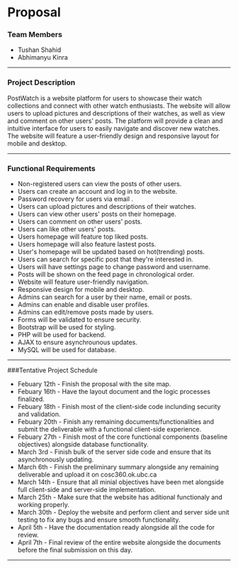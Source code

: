 # Proposal

### Team Members

- Tushan Shahid
- Abhimanyu Kinra

---

### Project Description

PostWatch is a website platform for users to showcase their watch collections and connect with other watch enthusiasts. The website will allow users to upload pictures and descriptions of their watches, as well as view and comment on other users' posts. The platform will provide a clean and intuitive interface for users to easily navigate and discover new watches. The website will feature a user-friendly design and responsive layout for mobile and desktop.

---

### Functional Requirements

- Non-registered users can view the posts of other users.
- Users can create an account and log in to the website.
- Password recovery for users via email .
- Users can upload pictures and descriptions of their watches.
- Users can view other users' posts on their homepage.
- Users can comment on other users' posts.
- Users can like other users' posts.
- Users homepage will feature top liked posts.
- Users homepage will also feature lastest posts.
- User's homepage will be updated based on hot(trending) posts.
- Users can search for specific post that they're interested in.
- Users will have settings page to change password and username.
- Posts will be shown on the feed page in chronological order.
- Website will feature user-friendly navigation.
- Responsive design for mobile and desktop.
- Admins can search for a user by their name, email or posts.
- Admins can enable and disable user profiles.
- Admins can edit/remove posts made by users.
- Forms will be validated to ensure security.
- Bootstrap will be used for styling.
- PHP will be used for backend.
- AJAX to ensure asynchrounous updates.
- MySQL will be used for database.

---

###Tentative Project Schedule 

- Febuary 12th - Finish the proposal with the site map.
- Febuary 16th - Have the layout document and the logic processes finalized.
- Febuary 18th - Finish most of the client-side code inclunding security and validation.
- Febuary 20th - Finish any remaining documents/functionalities and submit the deliverable with a functional client-side experience.
- Febuary 27th - Finish most of the core functional components (baseline objectives) alongside database functionality.
- March 3rd - Finish bulk of the server side code and ensure that its asynchronously updating.
- March 6th - Finish the preliminary summary alongside any remaining deliverable and upload it on cosc360.ok.ubc.ca
- March 14th - Ensure that all minial objectives have been met alongside full client-side and server-side implementation.
- March 25th - Make sure that the website has aditional functionaly and working properly. 
- March 30th - Deploy the website and perform client and server side unit testing to fix any bugs and ensure smooth functionality.
- April 5th - Have the documentation ready alongside all the code for review.
- April 7th - Final review of the entire website alongside the documents before the final submission on this day.



---
